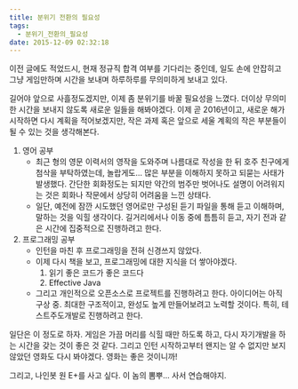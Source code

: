 ```yaml
---
title: 분위기 전환의 필요성
tags:
  - 분위기_전환의_필요성
date: 2015-12-09 02:32:18
---
```


이전 글에도 적었드시, 현재 정규직 합격 여부를 기다리는 중인데, 일도 손에 안잡히고 그냥 게임만하며 시간을 보내며 하루하루를 무의미하게 보내고 있다.

길어야 앞으로 사흘정도겠지만, 이제 좀 분위기를 바꿀 필요성을 느꼈다. 더이상 무의미한 시간을 보내지 않도록 새로운 일들을 해봐야겠다. 이제 곧 2016년이고, 새로운 해가 시작하면 다시 계획을 적어보겠지만, 작은 과제 혹은 앞으로 세울 계획의 작은 부분들이 될 수 있는 것을 생각해본다.

1. 영어 공부
    - 최근 형의 영문 이력서의 영작을 도와주며 나름대로 작성을 한 뒤 호주 친구에게 첨삭을 부탁하였는데, 놀랍게도... 많은 부분을 이해하지 못하고 되묻는 사태가 발생했다. 간단한 회화정도는 되지만 약간의 범주만 벗어나도 설명이 어려워지는 것은 회화나 작문에서 상당히 어려움을 느낀 상태다.
    - 일단, 예전에 잠깐 시도했던 영어로만 구성된 듣기 파일을 통해 듣고 이해하며, 말하는 것을 익힐 생각이다. 길거리에서나 이동 중에 틈틈히 듣고, 자기 전과 같은 시간에 집중적으로 진행하려고 한다.
1. 프로그래밍 공부
    - 인턴을 마친 후 프로그래밍을 전혀 신경쓰지 않았다.
    - 이제 다시 책을 보고, 프로그래밍에 대한 지식을 더 쌓아야겠다.
        1. 읽기 좋은 코드가 좋은 코드다
        1. Effective Java
    - 그리고 개인적으로 오픈소스로 프로젝트를 진행하려고 한다. 아이디어는 아직 구상 중. 최대한 구조적이고, 완성도 높게 만들어보려고 노력할 것이다. 특히, 테스트주도개발로 진행하려고 한다.

일단은 이 정도로 하자. 게임은 가끔 머리를 식힐 때만 하도록 하고, 다시 자기개발을 하는 시간을 갖는 것이 좋은 것 같다. 그리고 인턴 시작하고부터 왠지는 알 수 없지만 보지 않았던 영화도 다시 봐야겠다. 영화는 좋은 것이니까!

그리고, 나인봇 원 E+를 사고 싶다. 이 놈의 뽐뿌... 사서 연습해야지.
